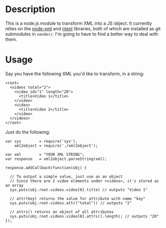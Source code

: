 Description
======
This is a node.js module to transform XML into a JS object.  It currently relies on the [node-xml](http://github.com/robrighter/node-xml) and [ntest](http://github.com/technoweenie/ntest) libraries, both of which are installed as git submodules in `vendor/`.  I'm going to have to find a better way to deal with them.

Usage
=====
Say you have the following XML you'd like to transform, in a string:

    <root>
      <videos total="2">
        <video id="1" length="20">
          <title>Video 1</title>
        </video>
        <video>
          <title>Video 2</title>
        </video>
      </videos>
    </root>

Just do the following:

    var sys        = require('sys'),
        xml2object = require('./xml2object');
        
    var xml        = "YOUR XML STRING";
    var response   = xml2object.parseString(xml);
    
    response.addCallback(function(obj) {
      
      // To output a simple value, just use as an object
      // Since there are 2 video elements under <videos>, it's stored as an array
      sys.puts(obj.root.videos.video[0].title) // outputs "Video 1"
      
      // attr(key) returns the value for attribute with name "key"
      sys.puts(obj.root.videos.attr("total")) // outputs "2"
      
      // attrs() returns an object of all attributes
      sys.puts(obj.root.videos.video[0].attrs().length); // outputs "20"
    });